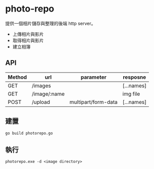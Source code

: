 # photo-repo

提供一個相片儲存與整理的後端 http server。
 - 上傳相片與影片
 - 取得相片與影片
 - 建立相簿

## API
| Method | url | parameter | resposne |
| ------ | ------ | ------ | ------ |
| GET | /images | | [...names] |
| GET | /image/:name | | img file |
| POST | /upload | multipart/form-data | [...names] |

## 建置
`go build photorepo.go`

## 執行
`photorepo.exe -d <image directory>`